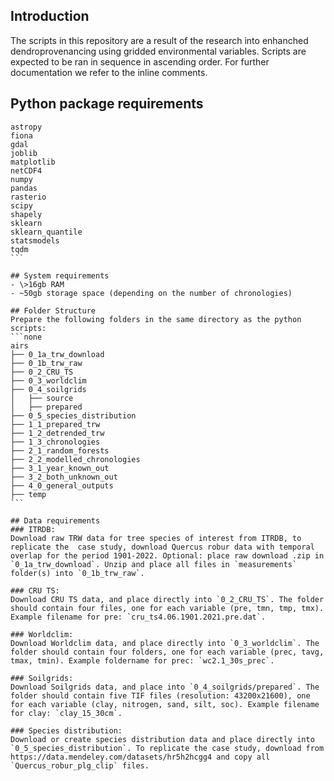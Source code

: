 ## Introduction
The scripts in this repository are a result of the research into enhanched dendroprovenancing using gridded environmental variables. Scripts are expected to be ran in sequence in ascending order. For further documentation we refer to the inline comments.

## Python package requirements
````
astropy
fiona
gdal
joblib
matplotlib
netCDF4
numpy
pandas
rasterio
scipy
shapely
sklearn
sklearn_quantile
statsmodels
tqdm
```

## System requirements
- \>16gb RAM
- ~50gb storage space (depending on the number of chronologies)

## Folder Structure
Prepare the following folders in the same directory as the python scripts:
```none
airs
├── 0_1a_trw_download
├── 0_1b_trw_raw
├── 0_2_CRU_TS
├── 0_3_worldclim
├── 0_4_soilgrids
│   ├── source
│   ├── prepared
├── 0_5_species_distribution
├── 1_1_prepared_trw
├── 1_2_detrended_trw
├── 1_3_chronologies
├── 2_1_random_forests
├── 2_2_modelled_chronologies
├── 3_1_year_known_out
├── 3_2_both_unknown_out
├── 4_0_general_outputs
├── temp
```

## Data requirements
### ITRDB: 
Download raw TRW data for tree species of interest from ITRDB, to replicate the  case study, download Quercus robur data with temporal overlap for the period 1901-2022. Optional: place raw download .zip in `0_1a_trw_download`. Unzip and place all files in `measurements` folder(s) into `0_1b_trw_raw`.

### CRU TS:  
Download CRU TS data, and place directly into `0_2_CRU_TS`. The folder should contain four files, one for each variable (pre, tmn, tmp, tmx). Example filename for pre: `cru_ts4.06.1901.2021.pre.dat`.

### Worldclim: 
Download Worldclim data, and place directly into `0_3_worldclim`. The folder should contain four folders, one for each variable (prec, tavg, tmax, tmin). Example foldername for prec: `wc2.1_30s_prec`.

### Soilgrids: 
Download Soilgrids data, and place into `0_4_soilgrids/prepared`. The folder should contain five TIF files (resolution: 43200x21600), one for each variable (clay, nitrogen, sand, silt, soc). Example filename for clay: `clay_15_30cm`.

### Species distribution:
Download or create species distribution data and place directly into `0_5_species_distribution`. To replicate the case study, download from https://data.mendeley.com/datasets/hr5h2hcgg4 and copy all `Quercus_robur_plg_clip` files.
